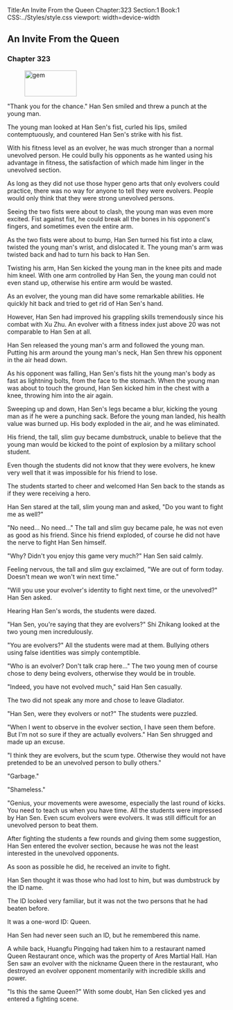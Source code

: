 Title:An Invite From the Queen 
Chapter:323 
Section:1 
Book:1 
CSS:../Styles/style.css 
viewport: width=device-width
  
## An Invite From the Queen
### Chapter 323 
<figure>
	<img src="../Images/gem.gif" alt="gem" id="gem" width="120" height="60" />
</figure>
  

  
  "Thank you for the chance." Han Sen smiled and threw a punch at the young man.

The young man looked at Han Sen's fist, curled his lips, smiled contemptuously, and countered Han Sen's strike with his fist.

With his fitness level as an evolver, he was much stronger than a normal unevolved person. He could bully his opponents as he wanted using his advantage in fitness, the satisfaction of which made him linger in the unevolved section.

As long as they did not use those hyper geno arts that only evolvers could practice, there was no way for anyone to tell they were evolvers. People would only think that they were strong unevolved persons.

Seeing the two fists were about to clash, the young man was even more excited. Fist against fist, he could break all the bones in his opponent's fingers, and sometimes even the entire arm.

As the two fists were about to bump, Han Sen turned his fist into a claw, twisted the young man's wrist, and dislocated it. The young man's arm was twisted back and had to turn his back to Han Sen.

Twisting his arm, Han Sen kicked the young man in the knee pits and made him kneel. With one arm controlled by Han Sen, the young man could not even stand up, otherwise his entire arm would be wasted.

As an evolver, the young man did have some remarkable abilities. He quickly hit back and tried to get rid of Han Sen's hand.

However, Han Sen had improved his grappling skills tremendously since his combat with Xu Zhu. An evolver with a fitness index just above 20 was not comparable to Han Sen at all.

Han Sen released the young man's arm and followed the young man. Putting his arm around the young man's neck, Han Sen threw his opponent in the air head down.

As his opponent was falling, Han Sen's fists hit the young man's body as fast as lightning bolts, from the face to the stomach. When the young man was about to touch the ground, Han Sen kicked him in the chest with a knee, throwing him into the air again.

Sweeping up and down, Han Sen's legs became a blur, kicking the young man as if he were a punching sack. Before the young man landed, his health value was burned up. His body exploded in the air, and he was eliminated.

His friend, the tall, slim guy became dumbstruck, unable to believe that the young man would be kicked to the point of explosion by a military school student.

Even though the students did not know that they were evolvers, he knew very well that it was impossible for his friend to lose.

The students started to cheer and welcomed Han Sen back to the stands as if they were receiving a hero.

Han Sen stared at the tall, slim young man and asked, "Do you want to fight me as well?"

"No need… No need…" The tall and slim guy became pale, he was not even as good as his friend. Since his friend exploded, of course he did not have the nerve to fight Han Sen himself.

"Why? Didn't you enjoy this game very much?" Han Sen said calmly.

Feeling nervous, the tall and slim guy exclaimed, "We are out of form today. Doesn't mean we won't win next time."

"Will you use your evolver's identity to fight next time, or the unevolved?" Han Sen asked.

Hearing Han Sen's words, the students were dazed.

"Han Sen, you're saying that they are evolvers?" Shi Zhikang looked at the two young men incredulously.

"You are evolvers?" All the students were mad at them. Bullying others using false identities was simply contemptible.

"Who is an evolver? Don't talk crap here…" The two young men of course chose to deny being evolvers, otherwise they would be in trouble.

"Indeed, you have not evolved much," said Han Sen casually.

The two did not speak any more and chose to leave Gladiator.

"Han Sen, were they evolvers or not?" The students were puzzled.

"When I went to observe in the evolver section, I have seen them before. But I'm not so sure if they are actually evolvers." Han Sen shrugged and made up an excuse.

"I think they are evolvers, but the scum type. Otherwise they would not have pretended to be an unevolved person to bully others."

"Garbage."

"Shameless."

"Genius, your movements were awesome, especially the last round of kicks. You need to teach us when you have time. All the students were impressed by Han Sen. Even scum evolvers were evolvers. It was still difficult for an unevolved person to beat them.

After fighting the students a few rounds and giving them some suggestion, Han Sen entered the evolver section, because he was not the least interested in the unevolved opponents.

As soon as possible he did, he received an invite to fight.

Han Sen thought it was those who had lost to him, but was dumbstruck by the ID name.

The ID looked very familiar, but it was not the two persons that he had beaten before.

It was a one-word ID: Queen.

Han Sen had never seen such an ID, but he remembered this name.

A while back, Huangfu Pingqing had taken him to a restaurant named Queen Restaurant once, which was the property of Ares Martial Hall. Han Sen saw an evolver with the nickname Queen there in the restaurant, who destroyed an evolver opponent momentarily with incredible skills and power.

"Is this the same Queen?" With some doubt, Han Sen clicked yes and entered a fighting scene.
